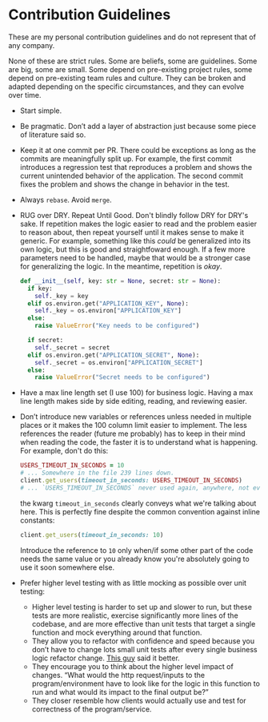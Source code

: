 # Contribution Guidelines

These are my personal contribution guidelines and do not represent that of any company.

None of these are strict rules. Some are beliefs, some are guidelines. Some are big, some are small. Some depend on pre-existing project rules, some depend on pre-existing team rules and culture. They can be broken and adapted depending on the specific circumstances, and they can evolve over time.

- Start simple.
- Be pragmatic. Don’t add a layer of abstraction just because some piece of literature said so.
- Keep it at one commit per PR. There could be exceptions as long as the commits are meaningfully split up. For example, the first commit introduces a regression test that reproduces a problem and shows the current unintended behavior of the application. The second commit fixes the problem and shows the change in behavior in the test.
- Always `rebase`. Avoid `merge`.
- RUG over DRY. Repeat Until Good. Don't blindly follow DRY for DRY's sake. If repetition makes the logic easier to read and the problem easier to reason about, then repeat yourself until it makes sense to make it generic. For example, something like this *could* be generalized into its own logic, but this is good and straightfoward enough. If a few more parameters need to be handled, maybe that would be a stronger case for generalizing the logic. In the meantime, repetition is *okay*.

    ```python
    def __init__(self, key: str = None, secret: str = None):
      if key:
        self._key = key
      elif os.environ.get("APPLICATION_KEY", None):
        self._key = os.environ["APPLICATION_KEY"]
      else:
        raise ValueError("Key needs to be configured")

      if secret:
        self._secret = secret
      elif os.environ.get("APPLICATION_SECRET", None):
        self._secret = os.environ["APPLICATION_SECRET"]
      else:
        raise ValueError("Secret needs to be configured")
    ```

- Have a max line length set (I use 100) for business logic. Having a max line length makes side by side editing, reading, and reviewing easier.
- Don’t introduce new variables or references unless needed in multiple places or it makes the 100 column limit easier to implement. The less references the reader (future me probably) has to keep in their mind when reading the code, the faster it is to understand what is happening. For example, don't do this:

    ```ruby
    USERS_TIMEOUT_IN_SECONDS = 10
    # ... Somewhere in the file 239 lines down.
    client.get_users(timeout_in_seconds: USERS_TIMEOUT_IN_SECONDS)
    # ... `USERS_TIMEOUT_IN_SECONDS` never used again, anywhere, not even tests.
    ```

    the kwarg `timeout_in_seconds` clearly conveys what we're talking about here. This is perfectly fine despite the common convention against inline constants:

    ```ruby
    client.get_users(timeout_in_seconds: 10)
    ```

    Introduce the reference to `10` only when/if some other part of the code needs the same value or you already know you're absolutely going to use it soon somewhere else.
- Prefer higher level testing with as little mocking as possible over unit testing:
  - Higher level testing is harder to set up and slower to run, but these tests are more realistic, exercise significantly more lines of the codebase, and are more effective than unit tests that target a single function and mock everything around that function.
  - They allow you to refactor with confidence and speed because you don’t have to change lots small unit tests after every single business logic refactor change. [This guy](https://www.youtube.com/watch?v=LcJKxPXYudE&t=24m25s) said it better.
  - They encourage you to think about the higher level impact of changes. “What would the http request/inputs to the program/environment have to look like for the logic in this function to run and what would its impact to the final output be?”
  - They closer resemble how clients would actually use and test for correctness of the program/service.

